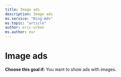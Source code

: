 ```yaml
---
title: Image ads
description: Image ads
ms.service: "Bing-Ads"
ms.topic: "article"
author: eric-urban
ms.author: eur
---
```


# Image ads

**Choose this goal if:**    You want to show ads with images.


